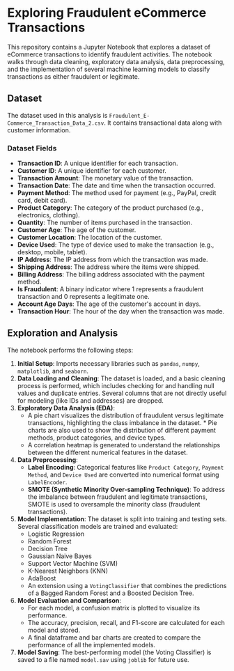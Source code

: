 # Exploring Fraudulent eCommerce Transactions

This repository contains a Jupyter Notebook that explores a dataset of eCommerce transactions to identify fraudulent activities. The notebook walks through data cleaning, exploratory data analysis, data preprocessing, and the implementation of several machine learning models to classify transactions as either fraudulent or legitimate.

## Dataset

The dataset used in this analysis is `Fraudulent_E-Commerce_Transaction_Data_2.csv`. It contains transactional data along with customer information.

### Dataset Fields

* **Transaction ID**: A unique identifier for each transaction.
* **Customer ID**: A unique identifier for each customer.
* **Transaction Amount**: The monetary value of the transaction.
* **Transaction Date**: The date and time when the transaction occurred.
* **Payment Method**: The method used for payment (e.g., PayPal, credit card, debit card).
* **Product Category**: The category of the product purchased (e.g., electronics, clothing).
* **Quantity**: The number of items purchased in the transaction.
* **Customer Age**: The age of the customer.
* **Customer Location**: The location of the customer.
* **Device Used**: The type of device used to make the transaction (e.g., desktop, mobile, tablet).
* **IP Address**: The IP address from which the transaction was made.
* **Shipping Address**: The address where the items were shipped.
* **Billing Address**: The billing address associated with the payment method.
* **Is Fraudulent**: A binary indicator where 1 represents a fraudulent transaction and 0 represents a legitimate one.
* **Account Age Days**: The age of the customer's account in days.
* **Transaction Hour**: The hour of the day when the transaction was made.

## Exploration and Analysis

The notebook performs the following steps:

1. **Initial Setup**: Imports necessary libraries such as `pandas`, `numpy`, `matplotlib`, and `seaborn`.
2. **Data Loading and Cleaning**: The dataset is loaded, and a basic cleaning process is performed, which includes checking for and handling null values and duplicate entries. Several columns that are not directly useful for modeling (like IDs and addresses) are dropped.
3. **Exploratory Data Analysis (EDA)**:
   * A pie chart visualizes the distribution of fraudulent versus legitimate transactions, highlighting the class imbalance in the dataset. * Pie charts are also used to show the distribution of different payment methods, product categories, and device types.
   * A correlation heatmap is generated to understand the relationships between the different numerical features in the dataset.
4. **Data Preprocessing**:
   * **Label Encoding**: Categorical features like `Product Category`, `Payment Method`, and `Device Used` are converted into numerical format using `LabelEncoder`.
   * **SMOTE (Synthetic Minority Over-sampling Technique)**: To address the imbalance between fraudulent and legitimate transactions, SMOTE is used to oversample the minority class (fraudulent transactions).
5. **Model Implementation**: The dataset is split into training and testing sets. Several classification models are trained and evaluated:
   * Logistic Regression
   * Random Forest
   * Decision Tree
   * Gaussian Naive Bayes
   * Support Vector Machine (SVM)
   * K-Nearest Neighbors (KNN)
   * AdaBoost
   * An extension using a `VotingClassifier` that combines the predictions of a Bagged Random Forest and a Boosted Decision Tree.
6. **Model Evaluation and Comparison**:
   * For each model, a confusion matrix is plotted to visualize its performance.
   * The accuracy, precision, recall, and F1-score are calculated for each model and stored.
   * A final dataframe and bar charts are created to compare the performance of all the implemented models.
7. **Model Saving**: The best-performing model (the Voting Classifier) is saved to a file named `model.sav` using `joblib` for future use.
